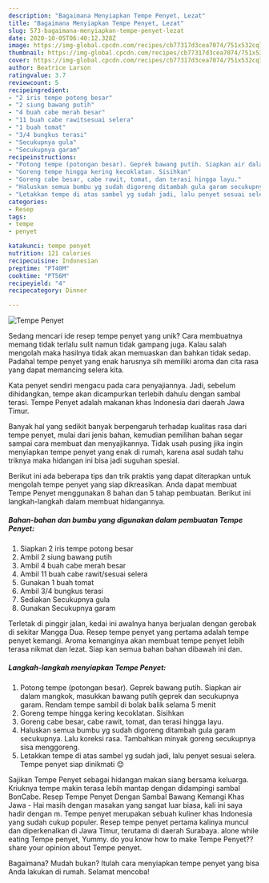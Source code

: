```yaml
---
description: "Bagaimana Menyiapkan Tempe Penyet, Lezat"
title: "Bagaimana Menyiapkan Tempe Penyet, Lezat"
slug: 573-bagaimana-menyiapkan-tempe-penyet-lezat
date: 2020-10-05T06:40:12.328Z
image: https://img-global.cpcdn.com/recipes/cb77317d3cea7074/751x532cq70/tempe-penyet-foto-resep-utama.jpg
thumbnail: https://img-global.cpcdn.com/recipes/cb77317d3cea7074/751x532cq70/tempe-penyet-foto-resep-utama.jpg
cover: https://img-global.cpcdn.com/recipes/cb77317d3cea7074/751x532cq70/tempe-penyet-foto-resep-utama.jpg
author: Beatrice Larson
ratingvalue: 3.7
reviewcount: 5
recipeingredient:
- "2 iris tempe potong besar"
- "2 siung bawang putih"
- "4 buah cabe merah besar"
- "11 buah cabe rawitsesuai selera"
- "1 buah tomat"
- "3/4 bungkus terasi"
- "Secukupnya gula"
- "Secukupnya garam"
recipeinstructions:
- "Potong tempe (potongan besar). Geprek bawang putih. Siapkan air dalam mangkok, masukkan bawang putih geprek dan secukupnya garam. Rendam tempe sambil di bolak balik selama 5 menit"
- "Goreng tempe hingga kering kecoklatan. Sisihkan"
- "Goreng cabe besar, cabe rawit, tomat, dan terasi hingga layu."
- "Haluskan semua bumbu yg sudah digoreng ditambah gula garam secukupnya. Lalu koreksi rasa. Tambahkan minyak goreng secukupnya sisa menggoreng."
- "Letakkan tempe di atas sambel yg sudah jadi, lalu penyet sesuai selera. Tempe penyet siap dinikmati 😊"
categories:
- Resep
tags:
- tempe
- penyet

katakunci: tempe penyet 
nutrition: 121 calories
recipecuisine: Indonesian
preptime: "PT40M"
cooktime: "PT56M"
recipeyield: "4"
recipecategory: Dinner

---
```



![Tempe Penyet](https://img-global.cpcdn.com/recipes/cb77317d3cea7074/751x532cq70/tempe-penyet-foto-resep-utama.jpg)

Sedang mencari ide resep tempe penyet yang unik? Cara membuatnya memang tidak terlalu sulit namun tidak gampang juga. Kalau salah mengolah maka hasilnya tidak akan memuaskan dan bahkan tidak sedap. Padahal tempe penyet yang enak harusnya sih memiliki aroma dan cita rasa yang dapat memancing selera kita.

Kata penyet sendiri mengacu pada cara penyajiannya. Jadi, sebelum dihidangkan, tempe akan dicampurkan terlebih dahulu dengan sambal terasi. Tempe Penyet adalah makanan khas Indonesia dari daerah Jawa Timur.

Banyak hal yang sedikit banyak berpengaruh terhadap kualitas rasa dari tempe penyet, mulai dari jenis bahan, kemudian pemilihan bahan segar sampai cara membuat dan menyajikannya. Tidak usah pusing jika ingin menyiapkan tempe penyet yang enak di rumah, karena asal sudah tahu triknya maka hidangan ini bisa jadi suguhan spesial.


Berikut ini ada beberapa tips dan trik praktis yang dapat diterapkan untuk mengolah tempe penyet yang siap dikreasikan. Anda dapat membuat Tempe Penyet menggunakan 8 bahan dan 5 tahap pembuatan. Berikut ini langkah-langkah dalam membuat hidangannya.

<!--inarticleads1-->

##### Bahan-bahan dan bumbu yang digunakan dalam pembuatan Tempe Penyet:

1. Siapkan 2 iris tempe potong besar
1. Ambil 2 siung bawang putih
1. Ambil 4 buah cabe merah besar
1. Ambil 11 buah cabe rawit/sesuai selera
1. Gunakan 1 buah tomat
1. Ambil 3/4 bungkus terasi
1. Sediakan Secukupnya gula
1. Gunakan Secukupnya garam


Terletak di pinggir jalan, kedai ini awalnya hanya berjualan dengan gerobak di sekitar Mangga Dua. Resep tempe penyet yang pertama adalah tempe penyet kemangi. Aroma kemanginya akan membuat tempe penyet lebih terasa nikmat dan lezat. Siap kan semua bahan bahan dibawah ini dan. 

<!--inarticleads2-->

##### Langkah-langkah menyiapkan Tempe Penyet:

1. Potong tempe (potongan besar). Geprek bawang putih. Siapkan air dalam mangkok, masukkan bawang putih geprek dan secukupnya garam. Rendam tempe sambil di bolak balik selama 5 menit
1. Goreng tempe hingga kering kecoklatan. Sisihkan
1. Goreng cabe besar, cabe rawit, tomat, dan terasi hingga layu.
1. Haluskan semua bumbu yg sudah digoreng ditambah gula garam secukupnya. Lalu koreksi rasa. Tambahkan minyak goreng secukupnya sisa menggoreng.
1. Letakkan tempe di atas sambel yg sudah jadi, lalu penyet sesuai selera. Tempe penyet siap dinikmati 😊


Sajikan Tempe Penyet sebagai hidangan makan siang bersama keluarga. Kriuknya tempe makin terasa lebih mantap dengan didampingi sambal BonCabe. Resep Tempe Penyet Dengan Sambal Bawang Kemangi Khas Jawa - Hai masih dengan masakan yang sangat luar biasa, kali ini saya hadir dengan m. Tempe penyet merupakan sebuah kuliner khas Indonesia yang sudah cukup populer. Resep tempe penyet pertama kalinya muncul dan diperkenalkan di Jawa Timur, terutama di daerah Surabaya. alone while eating Tempe penyet, Yummy. do you know how to make Tempe Penyet??share your opinion about Tempe penyet. 

Bagaimana? Mudah bukan? Itulah cara menyiapkan tempe penyet yang bisa Anda lakukan di rumah. Selamat mencoba!
